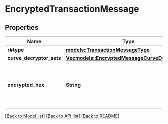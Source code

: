 # EncryptedTransactionMessage

## Properties

Name | Type | Description | Notes
------------ | ------------- | ------------- | -------------
**r#type** | [**models::TransactionMessageType**](TransactionMessageType.md) |  | 
**curve_decryptor_sets** | [**Vec<models::EncryptedMessageCurveDecryptorSet>**](EncryptedMessageCurveDecryptorSet.md) |  | 
**encrypted_hex** | **String** | The hex-encoded (128-bit) AES-GCM encrypted bytes of an SBOR-encoded `PlaintextTransactionMessage`. The bytes are serialized as the concatenation `Nonce/IV (12 bytes) || Cipher (variable length) || Tag/MAC (16 bytes)`:  | 

[[Back to Model list]](../README.md#documentation-for-models) [[Back to API list]](../README.md#documentation-for-api-endpoints) [[Back to README]](../README.md)


